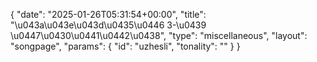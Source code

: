 {
    "date": "2025-01-26T05:31:54+00:00",
    "title": "\u043a\u043e\u043d\u0435\u0446 3-\u0439 \u0447\u0430\u0441\u0442\u0438",
    "type": "miscellaneous",
    "layout": "songpage",
    "params": {
        "id": "uzhesli",
        "tonality": ""
    }
}